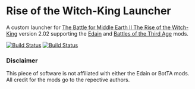 # Rise of the Witch-King Launcher

A custom launcher for [The Battle for Middle Earth II The Rise of the Witch-King](https://bfme.fandom.com/wiki/The_Rise_of_the_Witch-king) version 2.02 supporting the [Edain](https://www.moddb.com/mods/edain-mods) and [Battles of the Third Age](https://moddb.com/mods/battles-of-the-third-age) mods.

[![Build Status](https://gitlab.com/vilhelmengstrom/rotwkl/badges/master/build.svg)](https://gitlab.com/vilhelmengstrom/rotwkl/commits/master)
[![Build Status](https://ci.appveyor.com/api/projects/status/csbvmnmcfs5xvc33?svg=true)](https://ci.appveyor.com/project/Vilhelmengstrom/rotwkl)

### Disclaimer
This piece of software is not affiliated with either the Edain or BotTA mods. All credit for the mods go to the repective authors.
